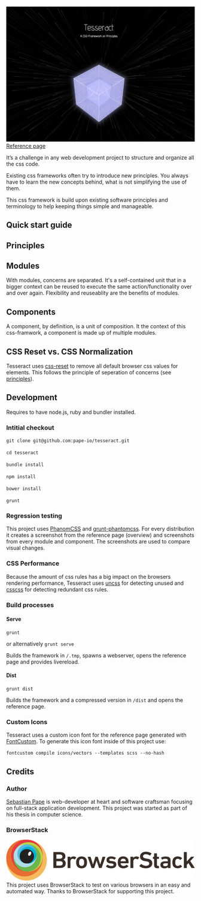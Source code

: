 [![alt tag](tesseract.png)](https://pape-io.github.io/tesseract/)
[Reference page](https://pape-io.github.io/tesseract/)

It’s a challenge in any web development project to structure and organize all the css code.

Existing css frameworks often try to introduce new principles. You always have to learn the new concepts behind, what is not simplifying the use of them.

This css framework is build upon existing software principles and terminology to help keeping things simple and manageable.

## Quick start guide

## Principles

## Modules
With modules, concerns are separated. It's a self-contained unit that in a bigger context can be reused to execute the same action/functionality over and over again.
Flexibility and reuseablity are the benefits of modules. 

## Components
A component, by definition, is a unit of composition. It the context of this css-framwork, a component is made up of multiple modules.

## CSS Reset vs. CSS Normalization
Tesseract uses [css-reset](https://github.com/shannonmoeller/reset-css) to remove all default browser css values for elements.
This follows the principle of seperation of concerns (see [principles](https://github.com/pape-io/tesseract#principles)).

## Development

Requires to have node.js, ruby and bundler installed.

### Intitial checkout

```
git clone git@github.com:pape-io/tesseract.git

cd tesseract

bundle install

npm install

bower install

grunt
```

### Regression testing

This project uses [PhanomCSS](https://github.com/Huddle/PhantomCSS) and [grunt-phantomcss](https://github.com/chrisgladd/grunt-phantomcss).
For every distribution it creates a screenshot from the reference page (overview) and screenshots from every module and component.
The screenshots are used to compare visual changes.

### CSS Performance

Because the amount of css rules has a big impact on the browsers rendering performance, Tesseract uses [uncss](https://github.com/giakki/uncss) for detecting unused and [csscss](https://github.com/zmoazeni/csscss) for detecting redundant css rules.


### Build processes

#### Serve

```
grunt
```
or alternatively `grunt serve`

Builds the framework in `/.tmp`, spawns a webserver, opens the reference page and provides livereload.

#### Dist

```
grunt dist
```

Builds the framework and a compressed version in `/dist` and opens the reference page.

### Custom Icons

Tesseract uses a custom icon font for the reference page generated with [FontCustom](https://github.com/FontCustom/fontcustom/).
To generate this icon font inside of this project use:

```
fontcustom compile icons/vectors --templates scss --no-hash
```

## Credits

### Author

[Sebastian Pape](https://github.com/pape-io) is web-developer at heart and software craftsman focusing on full-stack application development.
This project was started as part of his thesis in computer science.

### BrowserStack

[![BrowserStack](/BrowserStack.png)](https://www.browserstack.com/)
This project uses BrowserStack to test on various browsers in an easy and automated way.
Thanks to BrowserStack for supporting this project.